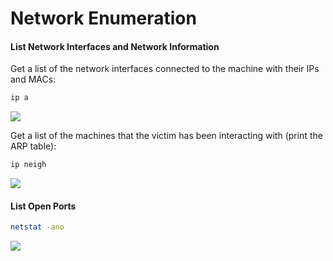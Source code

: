 # Network Enumeration

#### List Network Interfaces and Network Information

Get a list of the network interfaces connected to the machine with their IPs and MACs:

```bash
ip a
```

![](<../../../Post Exploitation/Enumeration/Linux/Resources/Images/Network Enumeration/ip\_a.png>)

Get a list of the machines that the victim has been interacting with (print the ARP table):

```bash
ip neigh
```

![](<../../../Post Exploitation/Enumeration/Linux/Resources/Images/Network Enumeration/ip\_neigh.png>)

#### List Open Ports

```bash
netstat -ano
```

![](<../../../Post Exploitation/Enumeration/Linux/Resources/Images/Network Enumeration/netstat\_ano.png>)
